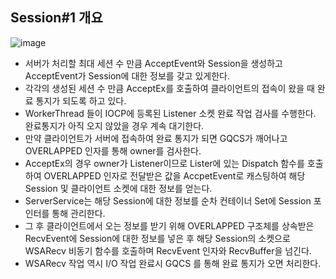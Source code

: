 ## Session#1 개요
![image](https://user-images.githubusercontent.com/68372094/163758902-a4e0def0-a823-4490-811c-6429a7736459.png)

* 서버가 처리할 최대 세션 수 만큼 AcceptEvent와 Session을 생성하고 AcceptEvent가 Session에 대한 정보를 갖고 있게한다.
* 각각의 생성된 세션 수 만큼 AcceptEx를 호출하여 클라이언트의 접속이 왔을 때 완료 통지가 되도록 하고 있다.
* WorkerThread 들이 IOCP에 등록된 Listener 소켓 완료 작업 검사를 수행한다. 완료통지가 아직 오지 않았을 경우 계속 대기한다.
* 만약 클라이언트가 서버에 접속하여 완료 통지가 되면  GQCS가 깨어나고 OVERLAPPED 인자를 통해 owner를 검사한다.
* AcceptEx의 경우 owner가 Listener이므로 Lister에 있는 Dispatch 함수를 호출하여 OVERLAPPED 인자로 전달받은 값을 AccpetEvent로 캐스팅하여 해당 Session 및 클라이언트 소켓에 대한 정보를 얻는다.
* ServerService는 해당 Session에 대한 정보를 순차 컨테이너 Set에 Session 포인터를 통해 관리한다.
* 그 후 클라이언트에서 오는 정보를 받기 위해 OVERLAPPED 구조체를 상속받은 RecvEvent에 Session에 대한 정보를 넣은 후 해당 Session의 소켓으로 WSARecv 비동기 함수를 호출하며 RecvEvent 인자와 RecvBuffer을 넘긴다.
* WSARecv 작업 역시 I/O 작업 완료시 GQCS 를 통해 완료 통지가 오면 처리한다.

